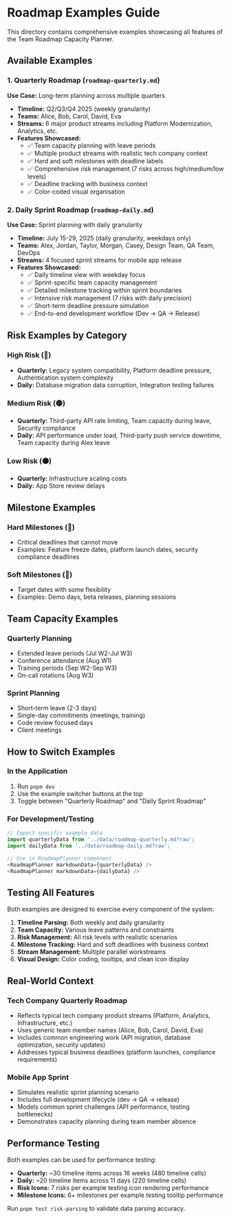 # Roadmap Examples Guide

This directory contains comprehensive examples showcasing all features of the Team Roadmap Capacity Planner.

## Available Examples

### 1. Quarterly Roadmap (`roadmap-quarterly.md`)
**Use Case:** Long-term planning across multiple quarters
- **Timeline:** Q2/Q3/Q4 2025 (weekly granularity)
- **Teams:** Alice, Bob, Carol, David, Eva
- **Streams:** 6 major product streams including Platform Modernization, Analytics, etc.
- **Features Showcased:**
  - ✅ Team capacity planning with leave periods
  - ✅ Multiple product streams with realistic tech company context
  - ✅ Hard and soft milestones with deadline labels
  - ✅ Comprehensive risk management (7 risks across high/medium/low levels)
  - ✅ Deadline tracking with business context
  - ✅ Color-coded visual organisation

### 2. Daily Sprint Roadmap (`roadmap-daily.md`)
**Use Case:** Sprint planning with daily granularity
- **Timeline:** July 15-29, 2025 (daily granularity, weekdays only)
- **Teams:** Alex, Jordan, Taylor, Morgan, Casey, Design Team, QA Team, DevOps
- **Streams:** 4 focused sprint streams for mobile app release
- **Features Showcased:**
  - ✅ Daily timeline view with weekday focus
  - ✅ Sprint-specific team capacity management
  - ✅ Detailed milestone tracking within sprint boundaries
  - ✅ Intensive risk management (7 risks with daily precision)
  - ✅ Short-term deadline pressure simulation
  - ✅ End-to-end development workflow (Dev → QA → Release)

## Risk Examples by Category

### High Risk (🔴)
- **Quarterly:** Legacy system compatibility, Platform deadline pressure, Authentication system complexity
- **Daily:** Database migration data corruption, Integration testing failures

### Medium Risk (🟡)
- **Quarterly:** Third-party API rate limiting, Team capacity during leave, Security compliance
- **Daily:** API performance under load, Third-party push service downtime, Team capacity during Alex leave

### Low Risk (🟠)
- **Quarterly:** Infrastructure scaling costs
- **Daily:** App Store review delays

## Milestone Examples

### Hard Milestones (🚩)
- Critical deadlines that cannot move
- Examples: Feature freeze dates, platform launch dates, security compliance deadlines

### Soft Milestones (🏁)
- Target dates with some flexibility
- Examples: Demo days, beta releases, planning sessions

## Team Capacity Examples

### Quarterly Planning
- Extended leave periods (Jul W2-Jul W3)
- Conference attendance (Aug W1)
- Training periods (Sep W2-Sep W3)
- On-call rotations (Aug W3)

### Sprint Planning
- Short-term leave (2-3 days)
- Single-day commitments (meetings, training)
- Code review focused days
- Client meetings

## How to Switch Examples

### In the Application
1. Run `pnpm dev`
2. Use the example switcher buttons at the top
3. Toggle between "Quarterly Roadmap" and "Daily Sprint Roadmap"

### For Development/Testing
```javascript
// Import specific example data
import quarterlyData from '../data/roadmap-quarterly.md?raw';
import dailyData from '../data/roadmap-daily.md?raw';

// Use in RoadmapPlanner component
<RoadmapPlanner markdownData={quarterlyData} />
<RoadmapPlanner markdownData={dailyData} />
```

## Testing All Features

Both examples are designed to exercise every component of the system:

1. **Timeline Parsing:** Both weekly and daily granularity
2. **Team Capacity:** Various leave patterns and constraints
3. **Risk Management:** All risk levels with realistic scenarios
4. **Milestone Tracking:** Hard and soft deadlines with business context
5. **Stream Management:** Multiple parallel workstreams
6. **Visual Design:** Color coding, tooltips, and clean icon display

## Real-World Context

### Tech Company Quarterly Roadmap
- Reflects typical tech company product streams (Platform, Analytics, Infrastructure, etc.)
- Uses generic team member names (Alice, Bob, Carol, David, Eva)
- Includes common engineering work (API migration, database optimization, security updates)
- Addresses typical business deadlines (platform launches, compliance requirements)

### Mobile App Sprint
- Simulates realistic sprint planning scenario
- Includes full development lifecycle (dev → QA → release)
- Models common sprint challenges (API performance, testing bottlenecks)
- Demonstrates capacity planning during team member absence

## Performance Testing

Both examples can be used for performance testing:
- **Quarterly:** ~30 timeline items across 16 weeks (480 timeline cells)
- **Daily:** ~20 timeline items across 11 days (220 timeline cells)
- **Risk Icons:** 7 risks per example testing icon rendering performance
- **Milestone Icons:** 6+ milestones per example testing tooltip performance

Run `pnpm test risk-parsing` to validate data parsing accuracy.
